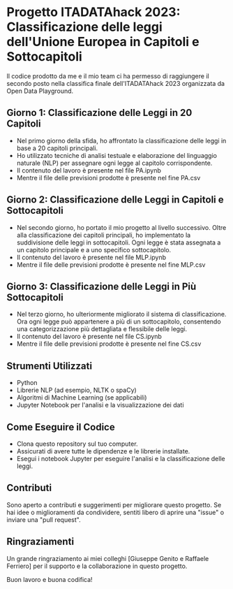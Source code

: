 # Progetto ITADATAhack 2023: Classificazione delle leggi dell'Unione Europea in Capitoli e Sottocapitoli

Il codice prodotto da me e il mio team ci ha permesso di raggiungere il secondo posto nella classifica finale dell'ITADATAhack 2023 organizzata da Open Data Playground.

## Giorno 1: Classificazione delle Leggi in 20 Capitoli

- Nel primo giorno della sfida, ho affrontato la classificazione delle leggi in base a 20 capitoli principali.
- Ho utilizzato tecniche di analisi testuale e elaborazione del linguaggio naturale (NLP) per assegnare ogni legge al capitolo corrispondente.
- Il contenuto del lavoro è presente nel file PA.ipynb
- Mentre il file delle previsioni prodotte è presente nel fine PA.csv

## Giorno 2: Classificazione delle Leggi in Capitoli e Sottocapitoli

- Nel secondo giorno, ho portato il mio progetto al livello successivo. Oltre alla classificazione dei capitoli principali, ho implementato la suddivisione delle leggi in sottocapitoli. Ogni legge è stata assegnata a un capitolo principale e a uno specifico sottocapitolo.
- Il contenuto del lavoro è presente nel file MLP.ipynb
- Mentre il file delle previsioni prodotte è presente nel fine MLP.csv

## Giorno 3: Classificazione delle Leggi in Più Sottocapitoli

- Nel terzo giorno, ho ulteriormente migliorato il sistema di classificazione. Ora ogni legge può appartenere a più di un sottocapitolo, consentendo una categorizzazione più dettagliata e flessibile delle leggi.
- Il contenuto del lavoro è presente nel file CS.ipynb
- Mentre il file delle previsioni prodotte è presente nel fine CS.csv
  
## Strumenti Utilizzati

- Python
- Librerie NLP (ad esempio, NLTK o spaCy)
- Algoritmi di Machine Learning (se applicabili)
- Jupyter Notebook per l'analisi e la visualizzazione dei dati

## Come Eseguire il Codice

- Clona questo repository sul tuo computer.
- Assicurati di avere tutte le dipendenze e le librerie installate.
- Esegui i notebook Jupyter per eseguire l'analisi e la classificazione delle leggi.

## Contributi

Sono aperto a contributi e suggerimenti per migliorare questo progetto. Se hai idee o miglioramenti da condividere, sentiti libero di aprire una "issue" o inviare una "pull request".

## Ringraziamenti

Un grande ringraziamento ai miei colleghi [Giuseppe Genito e Raffaele Ferriero] per il supporto e la collaborazione in questo progetto.

Buon lavoro e buona codifica!
